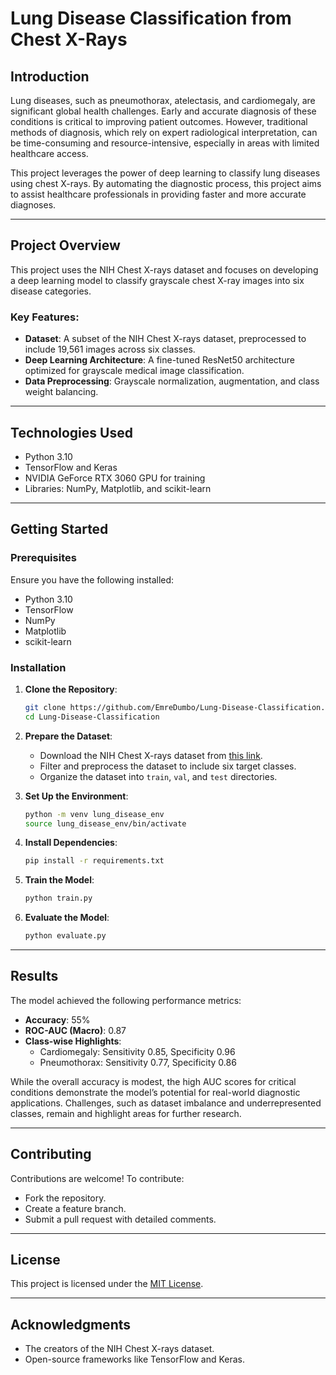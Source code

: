 # Lung Disease Classification from Chest X-Rays

## Introduction

Lung diseases, such as pneumothorax, atelectasis, and cardiomegaly, are significant global health challenges. Early and accurate diagnosis of these conditions is critical to improving patient outcomes. However, traditional methods of diagnosis, which rely on expert radiological interpretation, can be time-consuming and resource-intensive, especially in areas with limited healthcare access.

This project leverages the power of deep learning to classify lung diseases using chest X-rays. By automating the diagnostic process, this project aims to assist healthcare professionals in providing faster and more accurate diagnoses.

---

## Project Overview

This project uses the NIH Chest X-rays dataset and focuses on developing a deep learning model to classify grayscale chest X-ray images into six disease categories.

###  Key Features:
- **Dataset**: A subset of the NIH Chest X-rays dataset, preprocessed to include 19,561 images across six classes.
- **Deep Learning Architecture**: A fine-tuned ResNet50 architecture optimized for grayscale medical image classification.
- **Data Preprocessing**: Grayscale normalization, augmentation, and class weight balancing.


---

## Technologies Used
- Python 3.10
- TensorFlow and Keras
- NVIDIA GeForce RTX 3060 GPU for training
- Libraries: NumPy, Matplotlib, and scikit-learn

---

##  Getting Started

###  Prerequisites

Ensure you have the following installed:
- Python 3.10
- TensorFlow
- NumPy
- Matplotlib
- scikit-learn

###  Installation

1. **Clone the Repository**:
   ```bash
   git clone https://github.com/EmreDumbo/Lung-Disease-Classification.git
   cd Lung-Disease-Classification
   ```

2. **Prepare the Dataset**:
   - Download the NIH Chest X-rays dataset from [this link](https://www.kaggle.com/datasets/nih-chest-xrays/data).
   - Filter and preprocess the dataset to include six target classes.
   - Organize the dataset into `train`, `val`, and `test` directories.

3. **Set Up the Environment**:
   ```bash
   python -m venv lung_disease_env
   source lung_disease_env/bin/activate
   ```

4. **Install Dependencies**:
   ```bash
   pip install -r requirements.txt
   ```

5. **Train the Model**:
   ```bash
   python train.py
   ```

6. **Evaluate the Model**:
   ```bash
   python evaluate.py
   ```

---

## Results

The model achieved the following performance metrics:
- **Accuracy**: 55%
- **ROC-AUC (Macro)**: 0.87
- **Class-wise Highlights**:
  - Cardiomegaly: Sensitivity 0.85, Specificity 0.96
  - Pneumothorax: Sensitivity 0.77, Specificity 0.86

While the overall accuracy is modest, the high AUC scores for critical conditions demonstrate the model’s potential for real-world diagnostic applications. Challenges, such as dataset imbalance and underrepresented classes, remain and highlight areas for further research.

---

##  Contributing

Contributions are welcome! To contribute:
- Fork the repository.
- Create a feature branch.
- Submit a pull request with detailed comments.

---

##  License

This project is licensed under the [MIT License](LICENSE).

---

##  Acknowledgments

- The creators of the NIH Chest X-rays dataset.
- Open-source frameworks like TensorFlow and Keras.
